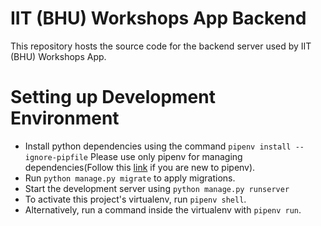# IIT (BHU) Workshops App Backend

This repository hosts the source code for the backend server used by IIT (BHU) Workshops App.


# Setting up Development Environment

 - Install python dependencies using the command `pipenv install --ignore-pipfile` Please use only pipenv for managing dependencies(Follow this [link](https://realpython.com/pipenv-guide/) if you are new to pipenv).
 - Run `python manage.py migrate` to apply migrations.
 - Start the development server using `python manage.py runserver`
 - To activate this project's virtualenv, run `pipenv shell`.
 - Alternatively, run a command inside the virtualenv with `pipenv run`.
